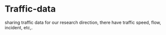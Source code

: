 # Traffic-data
sharing traffic data for our research direction, there have traffic speed, flow, incident, etc,.
